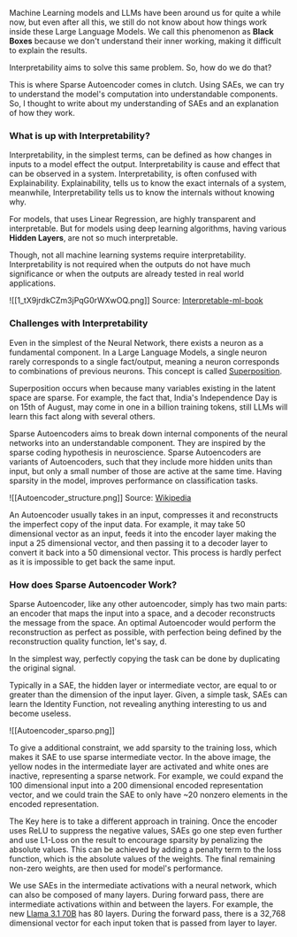 Machine Learning models and LLMs have been around us for quite a while now, but even after all this, we still do not know about how things work inside these Large Language Models. We call this phenomenon as **Black Boxes** because we don't understand their inner working, making it difficult to explain the results.

Interpretability aims to solve this same problem. So, how do we do that?

This is where Sparse Autoencoder comes in clutch. Using SAEs, we can try to understand the model's computation into understandable components. So, I thought to write about my understanding of SAEs and an explanation of how they work.

### What is up with Interpretability?

Interpretability, in the simplest terms, can be defined as how changes in inputs to a model effect the output. Interpretability is cause and effect that can be observed in a system. Interpretability, is often confused with Explainability. Explainability, tells us to know the exact internals of a system, meanwhile, Interpretability tells us to know the internals without knowing why.

For models, that uses Linear Regression, are highly transparent and interpretable. But for models using deep learning algorithms, having various **Hidden Layers**, are not so much interpretable. 

Though, not all machine learning systems require interpretability. Interpretability is not required when the outputs do not have much significance or when the outputs are already tested in real world applications.

![[1_tX9jrdkCZm3jPqG0rWXwOQ.png]]
Source: [Interpretable-ml-book](https://christophm.github.io/interpretable-ml-book/)

### Challenges with Interpretability

Even in the simplest of the Neural Network, there exists a neuron as a fundamental component. In a Large Language Models, a single neuron rarely corresponds to a single fact/output, meaning a neuron corresponds to combinations of previous neurons. This concept is called [Superposition](https://transformer-circuits.pub/2022/toy_model/).

Superposition occurs when because many variables existing in the latent space are sparse. For example, the fact that, India's Independence Day is on 15th of August, may come in one in a billion training tokens, still LLMs will learn this fact along with several others.

Sparse Autoencoders aims to break down internal components of the neural networks into an understandable component. They are inspired by the sparse coding hypothesis in neuroscience. Sparse Autoencoders are variants of Autoencoders, such that they include more hidden units than input, but only a small number of those are active at the same time. Having sparsity in the model, improves performance on classification tasks.

![[Autoencoder_structure.png]]
Source: [Wikipedia](https://en.wikipedia.org/wiki/Autoencoder#/media/File:Autoencoder_structure.png)

An Autoencoder usually takes in an input, compresses it and reconstructs the imperfect copy of the input data. For example, it may take 50 dimensional vector as an input, feeds it into the encoder layer making the input a 25 dimensional vector, and then passing it to a decoder layer to convert it back into a 50 dimensional vector. This process is hardly perfect as it is impossible to get back the same input.

### How does Sparse Autoencoder Work?

Sparse Autoencoder, like any other autoencoder, simply has two main parts: an encoder that maps the input into a space, and a decoder reconstructs the message from the space. An optimal Autoencoder would perform the reconstruction as perfect as possible, with perfection being defined by the reconstruction quality function, let's say, d.

In the simplest way, perfectly copying the task can be done by duplicating the original signal.

Typically in a SAE, the hidden layer or intermediate vector, are equal to or greater than the dimension of the input layer. Given, a simple task, SAEs can learn the Identity Function, not revealing anything interesting to us and become useless.
 
![[Autoencoder_sparso.png]]

To give a additional constraint, we add sparsity to the training loss, which makes it SAE to use sparse intermediate vector. In the above image, the yellow nodes in the intermediate layer are activated and white ones are inactive, representing a sparse network. For example, we could expand the 100 dimensional input into a 200 dimensional encoded representation vector, and we could train the SAE to only have ~20 nonzero elements in the encoded representation.

The Key here is to take a different approach in training. Once the encoder uses ReLU to suppress the negative values, SAEs go one step even further and use L1-Loss on the result to encourage sparsity by penalizing the absolute values. This can be achieved by adding a penalty term to the loss function, which is the absolute values of the weights. The final remaining non-zero weights, are then used for model's performance.

We use SAEs in the intermediate activations with a neural network, which can also be composed of many layers. During forward pass, there are intermediate activations within and between the layers. For example, the new [Llama 3.1 70B](https://ai.meta.com/blog/meta-llama-3-1/) has 80 layers. During the forward pass, there is a 32,768 dimensional vector for each input token that is passed from layer to layer.


